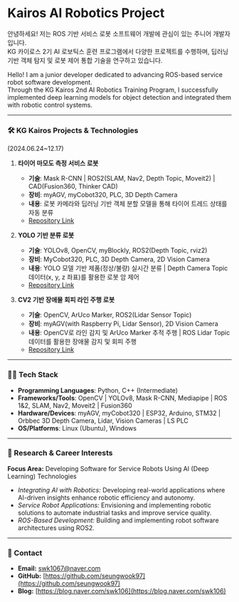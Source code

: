 # Kairos AI Robotics Project

안녕하세요! 저는 ROS 기반 서비스 로봇 소프트웨어 개발에 관심이 있는 주니어 개발자입니다.  
KG 카이로스 2기 AI 로보틱스 훈련 프로그램에서 다양한 프로젝트를 수행하며, 딥러닝 기반 객체 탐지 및 로봇 제어 통합 기술을 연구하고 있습니다.

Hello! I am a junior developer dedicated to advancing ROS-based service robot software development.  
Through the KG Kairos 2nd AI Robotics Training Program, I successfully implemented deep learning models for object detection and integrated them with robotic control systems.

---

### 🛠️ KG Kairos Projects & Technologies  
(2024.06.24~12.17)

1. **타이어 마모도 측정 서비스 로봇**  
   - **기술**: Mask R-CNN | ROS2(SLAM, Nav2, Depth Topic, Moveit2) | CAD(Fusion360, Thinker CAD)  
   - **장비**: myAGV, myCobot320, PLC, 3D Depth Camera  
   - **내용**: 로봇 카메라와 딥러닝 기반 객체 분할 모델을 통해 타이어 트레드 상태를 자동 분류
   - [Repository Link](https://github.com/seungwook97/TireDepth_MaskRCNN)    

2. **YOLO 기반 분류 로봇**  
   - **기술**: YOLOv8, OpenCV, myBlockly, ROS2(Depth Topic, rviz2)  
   - **장비**: MyCobot320, PLC, 3D Depth Camera, 2D Vision Camera  
   - **내용**: YOLO 모델 기반 제품(정상/불량) 실시간 분류 | Depth Camera Topic 데이터(x, y, z 좌표)를 활용한 로봇 암 제어  
   - [Repository Link](https://github.com/seungwook97/Robot-yolo-project)

3. **CV2 기반 장애물 회피 라인 주행 로봇**  
   - **기술**: OpenCV, ArUco Marker, ROS2(Lidar Sensor Topic)  
   - **장비**: myAGV(with Raspberry Pi, Lidar Sensor), 2D Vision Camera  
   - **내용**: OpenCV로 라인 감지 및 ArUco Marker 추적 주행 | ROS Lidar Topic 데이터를 활용한 장애물 감지 및 회피 주행  
   - [Repository Link](https://github.com/seungwook97/Agv-LineTrace-project)

---

### 🧑‍💻 Tech Stack  
- **Programming Languages**: Python, C++ (Intermediate)  
- **Frameworks/Tools**: OpenCV | YOLOv8, Mask R-CNN, Mediapipe | ROS 1&2, SLAM, Nav2, Moveit2 | Fusion360  
- **Hardware/Devices**: myAGV, myCobot320 | ESP32, Arduino, STM32 | Orbbec 3D Depth Camera, Lidar, Vision Cameras | LS PLC  
- **OS/Platforms**: Linux (Ubuntu), Windows  

---

### 🎯 Research & Career Interests  
**Focus Area:** Developing Software for Service Robots Using AI (Deep Learning) Technologies  
- *Integrating AI with Robotics:* Developing real-world applications where AI-driven insights enhance robotic efficiency and autonomy.  
- *Service Robot Applications:* Envisioning and implementing robotic solutions to automate industrial tasks and improve service quality.  
- *ROS-Based Development:* Building and implementing robot software architectures using ROS2.  

---

### 🤝 Contact  
- **Email:** swk1067@naver.com  
- **GitHub:** [https://github.com/seungwook97](https://github.com/seungwook97)  
- **Blog:** [https://blog.naver.com/swk106](https://blog.naver.com/swk106)  

